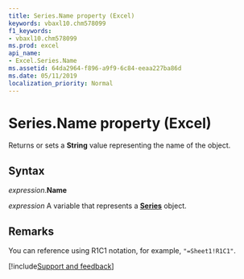```yaml
---
title: Series.Name property (Excel)
keywords: vbaxl10.chm578099
f1_keywords:
- vbaxl10.chm578099
ms.prod: excel
api_name:
- Excel.Series.Name
ms.assetid: 64da2964-f896-a9f9-6c84-eeaa227ba86d
ms.date: 05/11/2019
localization_priority: Normal
---
```



# Series.Name property (Excel)

Returns or sets a **String** value representing the name of the object.


## Syntax

_expression_.**Name**

_expression_ A variable that represents a **[Series](Excel.Series(object).md)** object.


## Remarks

You can reference using R1C1 notation, for example, `"=Sheet1!R1C1"`.




[!include[Support and feedback](~/includes/feedback-boilerplate.md)]
